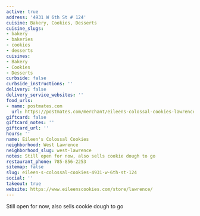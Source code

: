 ```yaml
---
active: true
address: '4931 W 6th St # 124'
cuisine: Bakery, Cookies, Desserts
cuisine_slugs:
- bakery
- bakeries
- cookies
- desserts
cuisines:
- Bakery
- Cookies
- Desserts
curbside: false
curbside_instructions: ''
delivery: false
delivery_service_websites: ''
food_urls:
- name: postmates.com
  url: https://postmates.com/merchant/eileens-colossal-cookies-lawrence
giftcard: false
giftcard_notes: ''
giftcard_url: ''
hours: ''
name: Eileen's Colossal Cookies
neighborhood: West Lawrence
neighborhood_slug: west-lawrence
notes: Still open for now, also sells cookie dough to go
restaurant_phone: 785-856-2253
sitemap: false
slug: eileen-s-colossal-cookies-4931-w-6th-st-124
social: ''
takeout: true
website: https://www.eileenscookies.com/store/lawrence/
---
```


Still open for now, also sells cookie dough to go